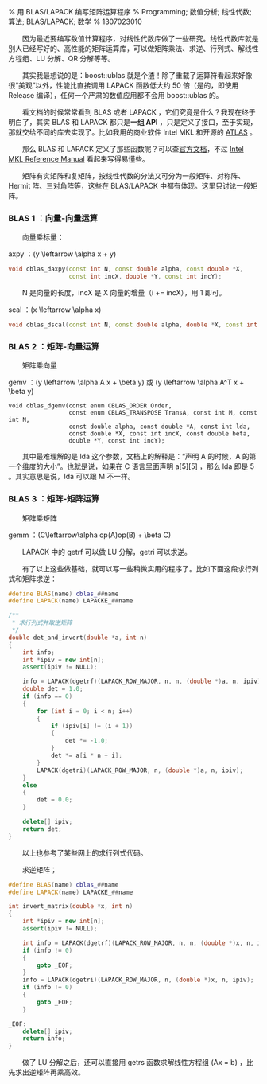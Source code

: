 % 用 BLAS/LAPACK 编写矩阵运算程序
% Programming; 数值分析; 线性代数; 算法; BLAS/LAPACK; 数学
% 1307023010

　　因为最近要编写数值计算程序，对线性代数库做了一些研究。线性代数库就是别人已经写好的、高性能的矩阵运算库，可以做矩阵乘法、求逆、行列式、解线性方程组、LU 分解、QR 分解等等。

　　其实我最想说的是：boost::ublas 就是个渣！除了重载了运算符看起来好像很“美观”以外，性能比直接调用 LAPACK 函数低大约 50 倍（是的，即使用 Release 编译），任何一个严肃的数值应用都不会用 boost::ublas 的。

　　看文档的时候常常看到 BLAS 或者 LAPACK ，它们究竟是什么？我现在终于明白了，其实 BLAS 和 LAPACK 都只是**一组 API** ，只是定义了接口，至于实现，那就交给不同的库去实现了。比如我用的商业软件 Intel MKL 和开源的 [ATLAS](http://math-atlas.sourceforge.net/) 。

　　那么 BLAS 和 LAPACK 定义了那些函数呢？可以查[官方文档](http://www.netlib.org/blas/)，不过 [Intel MKL Reference Manual](http://software.intel.com/sites/products/documentation/hpc/mkl/mklman/index.htm) 看起来写得易懂些。

　　矩阵有实矩阵和复矩阵，按线性代数的分法又可分为一般矩阵、对称阵、Hermit 阵、三对角阵等，这些在 BLAS/LAPACK 中都有体现。这里只讨论一般矩阵。

### BLAS 1 ：向量-向量运算

　　向量乘标量：

axpy ：\(y \leftarrow \alpha x + y\)

```cpp
void cblas_daxpy(const int N, const double alpha, const double *X,
                 const int incX, double *Y, const int incY);
```

　　N 是向量的长度，incX 是 X 向量的增量（i += incX），用 1 即可。

scal ：\(x \leftarrow \alpha x\)

```cpp
void cblas_dscal(const int N, const double alpha, double *X, const int incX);
```

### BLAS 2 ：矩阵-向量运算

　　矩阵乘向量

gemv ：\(y \leftarrow \alpha A x + \beta y\) 或 \(y \leftarrow \alpha A^T x + \beta y\)

```
void cblas_dgemv(const enum CBLAS_ORDER Order,
                 const enum CBLAS_TRANSPOSE TransA, const int M, const int N,
                 const double alpha, const double *A, const int lda,
                 const double *X, const int incX, const double beta,
                 double *Y, const int incY);
```

　　其中最难理解的是 lda 这个参数，文档上的解释是：“声明 A 的时候，A 的第一个维度的大小”。也就是说，如果在 C 语言里面声明 a[5][5] ，那么 lda 即是 5 。其实意思是说，lda 可以跟 M 不一样。

### BLAS 3 ：矩阵-矩阵运算

　　矩阵乘矩阵

gemm ：\(C\leftarrow\alpha op(A)op(B) + \beta C\)

　　LAPACK 中的 getrf 可以做 LU 分解，getri 可以求逆。

　　有了以上这些做基础，就可以写一些稍微实用的程序了。比如下面这段求行列式和矩阵求逆：

``` {.cpp .numberLines}
#define BLAS(name) cblas_##name
#define LAPACK(name) LAPACKE_##name

/**
 * 求行列式并取逆矩阵
 */
double det_and_invert(double *a, int n)
{
	int info;
	int *ipiv = new int[n];
	assert(ipiv != NULL);

	info = LAPACK(dgetrf)(LAPACK_ROW_MAJOR, n, n, (double *)a, n, ipiv);
	double det = 1.0;
	if (info == 0)
	{
		for (int i = 0; i < n; i++)
		{
			if (ipiv[i] != (i + 1))
			{
				det *= -1.0;
			}
			det *= a[i * n + i];
		}
		LAPACK(dgetri)(LAPACK_ROW_MAJOR, n, (double *)a, n, ipiv);
	}
	else
	{
		det = 0.0;
	}

	delete[] ipiv;
	return det;
}
```

　　以上也参考了某些网上的求行列式代码。

　　求逆矩阵；

``` {.cpp .numberLines}
#define BLAS(name) cblas_##name
#define LAPACK(name) LAPACKE_##name

int invert_matrix(double *x, int n)
{
	int *ipiv = new int[n];
	assert(ipiv != NULL);

	int info = LAPACK(dgetrf)(LAPACK_ROW_MAJOR, n, n, (double *)x, n, ipiv);
	if (info != 0)
	{
		goto _EOF;
	}
	info = LAPACK(dgetri)(LAPACK_ROW_MAJOR, n, (double *)x, n, ipiv);
	if (info != 0)
	{
		goto _EOF;
	}

_EOF:
	delete[] ipiv;
	return info;
}
```

　　做了 LU 分解之后，还可以直接用 getrs 函数求解线性方程组 \(Ax = b\) ，比先求出逆矩阵再乘高效。

<script type="text/x-mathjax-config">
MathJax.Hub.Config({
  imageFont: null
});
</script>
<script type="text/javascript" src="/MathJax/MathJax.js?config=TeX-AMS_HTML"></script>
